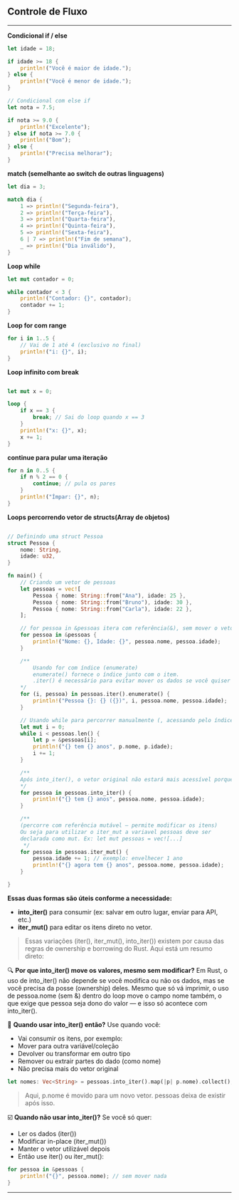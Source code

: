 ## Controle de Fluxo
---

**Condicional if / else**
```rust
let idade = 18;

if idade >= 18 {
    println!("Você é maior de idade.");
} else {
    println!("Você é menor de idade.");
}

// Condicional com else if
let nota = 7.5;

if nota >= 9.0 {
    println!("Excelente");
} else if nota >= 7.0 {
    println!("Bom");
} else {
    println!("Precisa melhorar");
}

```
**match (semelhante ao switch de outras linguagens)**

```rust
let dia = 3;

match dia {
    1 => println!("Segunda-feira"),
    2 => println!("Terça-feira"),
    3 => println!("Quarta-feira"),
    4 => println!("Quinta-feira"),
    5 => println!("Sexta-feira"),
    6 | 7 => println!("Fim de semana"),
    _ => println!("Dia inválido"),
}

```

**Loop while**

```rust
let mut contador = 0;

while contador < 3 {
    println!("Contador: {}", contador);
    contador += 1;
}

```
**Loop for com range**

```rust
for i in 1..5 {
    // Vai de 1 até 4 (exclusivo no final)
    println!("i: {}", i);
}

```

**Loop infinito com break**

```rust

let mut x = 0;

loop {
    if x == 3 {
        break; // Sai do loop quando x == 3
    }
    println!("x: {}", x);
    x += 1;
}

```

**continue para pular uma iteração**
```rust
for n in 0..5 {
    if n % 2 == 0 {
        continue; // pula os pares
    }
    println!("Ímpar: {}", n);
}

```

**Loops percorrendo vetor de structs(Array de objetos)**

```rust

// Definindo uma struct Pessoa
struct Pessoa {
    nome: String,
    idade: u32,
}

fn main() {
    // Criando um vetor de pessoas
    let pessoas = vec![
        Pessoa { nome: String::from("Ana"), idade: 25 },
        Pessoa { nome: String::from("Bruno"), idade: 30 },
        Pessoa { nome: String::from("Carla"), idade: 22 },
    ];

    // for pessoa in &pessoas itera com referência(&), sem mover o vetor
    for pessoa in &pessoas {
        println!("Nome: {}, Idade: {}", pessoa.nome, pessoa.idade);
    }

    /** 
        Usando for com índice (enumerate)
        enumerate() fornece o índice junto com o item.
        .iter() é necessário para evitar mover os dados se você quiser reutilizar depois.
    */ 
    for (i, pessoa) in pessoas.iter().enumerate() {
        println!("Pessoa {}: {} ({})", i, pessoa.nome, pessoa.idade);
    }

    // Usando while para percorrer manualmente (, acessando pelo índice)
    let mut i = 0;
    while i < pessoas.len() {
        let p = &pessoas[i];
        println!("{} tem {} anos", p.nome, p.idade);
        i += 1;
    }

    /**
    Após into_iter(), o vetor original não estará mais acessível porque os dados foram movidos.
    */
    for pessoa in pessoas.into_iter() {
        println!("{} tem {} anos", pessoa.nome, pessoa.idade);
    }

    /**
    (percorre com referência mutável – permite modificar os itens)
    Ou seja para utilizar o iter_mut a variavel pessoas deve ser
    declarada como mut. Ex: let mut pessoas = vec![...]
     */
    for pessoa in pessoas.iter_mut() {
        pessoa.idade += 1; // exemplo: envelhecer 1 ano
        println!("{} agora tem {} anos", pessoa.nome, pessoa.idade);
    }

}

```
**Essas duas formas são úteis conforme a necessidade:**

 - **into_iter()** para consumir (ex: salvar em outro lugar, enviar para API, etc.)
 - **iter_mut()** para editar os itens direto no vetor.

> Essas variações (iter(), iter_mut(), into_iter()) existem por causa das regras de ownership e borrowing do Rust. Aqui está um resumo direto:


🔍 **Por que into_iter() move os valores, mesmo sem modificar?**
Em Rust, o uso de into_iter() não depende se você modifica ou não os dados, mas se você precisa da posse (ownership) deles.
Mesmo que só vá imprimir, o uso de pessoa.nome (sem &) dentro do loop move o campo nome também, o que exige que pessoa seja dono do valor — e isso só acontece com into_iter().

🧠 **Quando usar into_iter() então?**
Use quando você:

 - Vai consumir os itens, por exemplo:
 - Mover para outra variável/coleção
 - Devolver ou transformar em outro tipo
 - Remover ou extrair partes do dado (como nome)
 - Não precisa mais do vetor original

```rust
let nomes: Vec<String> = pessoas.into_iter().map(|p| p.nome).collect();

```

>Aqui, p.nome é movido para um novo vetor. pessoas deixa de existir após isso.

☑️ **Quando não usar into_iter()?**
Se você só quer:

 - Ler os dados (iter())
 - Modificar in-place (iter_mut())
 - Manter o vetor utilizável depois
 - Então use iter() ou iter_mut():

```rust
for pessoa in &pessoas {
    println!("{}", pessoa.nome); // sem mover nada
}
```
---
